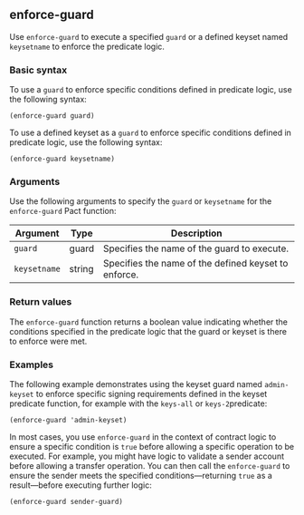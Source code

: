 ## enforce-guard

Use `enforce-guard` to execute a specified `guard` or a defined keyset named `keysetname` to enforce the predicate logic.

### Basic syntax

To use a `guard` to enforce specific conditions defined in predicate logic, use the following syntax:

```pact
(enforce-guard guard)
```

To use a defined keyset as a `guard` to enforce specific conditions defined in predicate logic, use the following syntax:

```pact
(enforce-guard keysetname)
```

### Arguments

Use the following arguments to specify the `guard` or `keysetname` for the `enforce-guard` Pact function:

| Argument   | Type   | Description                                        |
|------------|--------|----------------------------------------------------|
| `guard` | guard | Specifies the name of the guard to execute. |
| `keysetname` | string | Specifies the name of the defined keyset to enforce.|

### Return values

The `enforce-guard` function returns a boolean value indicating whether the conditions specified in the predicate logic that the guard or keyset is there to enforce were met.

### Examples

The following example demonstrates using the keyset guard named `admin-keyset` to enforce specific signing requirements defined in the keyset predicate function, for example with the `keys-all` or `keys-2`predicate:

```pact
(enforce-guard 'admin-keyset)
```

In most cases, you use `enforce-guard` in the context of contract logic to ensure a specific condition is `true` before allowing a specific operation to be executed. 
For example, you might have logic to validate a sender account before allowing a transfer operation.
You can then call the `enforce-guard` to ensure the sender meets the specified conditions—returning `true` as a result—before executing further logic:

```pact
(enforce-guard sender-guard)
```
